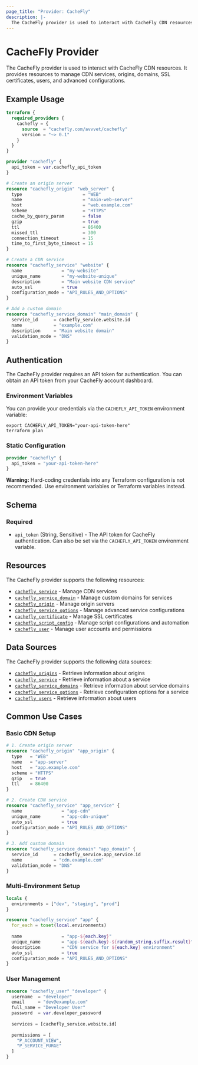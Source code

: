 ```yaml
---
page_title: "Provider: CacheFly"
description: |-
  The CacheFly provider is used to interact with CacheFly CDN resources.
---
```


# CacheFly Provider

The CacheFly provider is used to interact with CacheFly CDN resources. It provides resources to manage CDN services, origins, domains, SSL certificates, users, and advanced configurations.

## Example Usage

```terraform
terraform {
  required_providers {
    cachefly = {
      source  = "cachefly.com/avvvet/cachefly"
      version = "~> 0.1"
    }
  }
}

provider "cachefly" {
  api_token = var.cachefly_api_token
}

# Create an origin server
resource "cachefly_origin" "web_server" {
  type                       = "WEB"
  name                       = "main-web-server"
  host                       = "web.example.com"
  scheme                     = "HTTPS"
  cache_by_query_param       = false
  gzip                       = true
  ttl                        = 86400
  missed_ttl                 = 300
  connection_timeout         = 15
  time_to_first_byte_timeout = 15
}

# Create a CDN service
resource "cachefly_service" "website" {
  name               = "my-website"
  unique_name        = "my-website-unique"
  description        = "Main website CDN service"
  auto_ssl           = true
  configuration_mode = "API_RULES_AND_OPTIONS"
}

# Add a custom domain
resource "cachefly_service_domain" "main_domain" {
  service_id      = cachefly_service.website.id
  name            = "example.com"
  description     = "Main website domain"
  validation_mode = "DNS"
}
```

## Authentication

The CacheFly provider requires an API token for authentication. You can obtain an API token from your CacheFly account dashboard.

### Environment Variables

You can provide your credentials via the `CACHEFLY_API_TOKEN` environment variable:

```shell
export CACHEFLY_API_TOKEN="your-api-token-here"
terraform plan
```

### Static Configuration

```terraform
provider "cachefly" {
  api_token = "your-api-token-here"
}
```

**Warning:** Hard-coding credentials into any Terraform configuration is not recommended. Use environment variables or Terraform variables instead.

## Schema

### Required

- `api_token` (String, Sensitive) - The API token for CacheFly authentication. Can also be set via the `CACHEFLY_API_TOKEN` environment variable.

## Resources

The CacheFly provider supports the following resources:

- [`cachefly_service`](resources/service.md) - Manage CDN services
- [`cachefly_service_domain`](resources/service_domain.md) - Manage custom domains for services
- [`cachefly_origin`](resources/origin.md) - Manage origin servers
- [`cachefly_service_options`](resources/service_options.md) - Manage advanced service configurations
- [`cachefly_certificate`](resources/certificate.md) - Manage SSL certificates
- [`cachefly_script_config`](resources/script_config.md) - Manage script configurations and automation
- [`cachefly_user`](resources/user.md) - Manage user accounts and permissions

## Data Sources

The CacheFly provider supports the following data sources:

- [`cachefly_origins`](data-sources/origins.md) - Retrieve information about origins
- [`cachefly_service`](data-sources/service.md) - Retrieve information about a service
- [`cachefly_service_domains`](data-sources/service_domains.md) - Retrieve information about service domains
- [`cachefly_service_options`](data-sources/service_options.md) - Retrieve configuration options for a service
- [`cachefly_users`](data-sources/users.md) - Retrieve information about users

## Common Use Cases

### Basic CDN Setup

```terraform
# 1. Create origin server
resource "cachefly_origin" "app_origin" {
  type   = "WEB"
  name   = "app-server"
  host   = "app.example.com"
  scheme = "HTTPS"
  gzip   = true
  ttl    = 86400
}

# 2. Create CDN service
resource "cachefly_service" "app_service" {
  name               = "app-cdn"
  unique_name        = "app-cdn-unique"
  auto_ssl           = true
  configuration_mode = "API_RULES_AND_OPTIONS"
}

# 3. Add custom domain
resource "cachefly_service_domain" "app_domain" {
  service_id      = cachefly_service.app_service.id
  name            = "cdn.example.com"
  validation_mode = "DNS"
}
```

### Multi-Environment Setup

```terraform
locals {
  environments = ["dev", "staging", "prod"]
}

resource "cachefly_service" "app" {
  for_each = toset(local.environments)
  
  name               = "app-${each.key}"
  unique_name        = "app-${each.key}-${random_string.suffix.result}"
  description        = "CDN service for ${each.key} environment"
  auto_ssl           = true
  configuration_mode = "API_RULES_AND_OPTIONS"
}
```

### User Management

```terraform
resource "cachefly_user" "developer" {
  username  = "developer"
  email     = "dev@example.com"
  full_name = "Developer User"
  password  = var.developer_password
  
  services = [cachefly_service.website.id]
  
  permissions = [
    "P_ACCOUNT_VIEW",
    "P_SERVICE_PURGE"
  ]
}
```